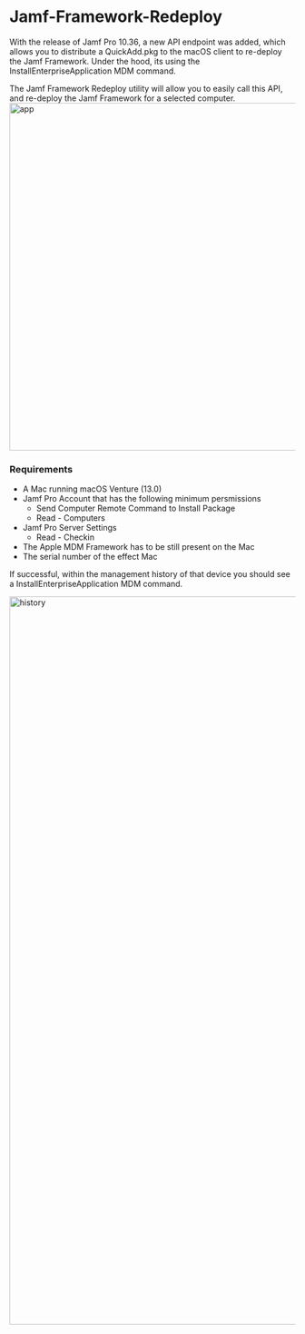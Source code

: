 # Jamf-Framework-Redeploy
With the release of Jamf Pro 10.36, a new API endpoint was added, which allows you to distribute a QuickAdd.pkg to the macOS client to re-deploy the Jamf Framework. Under the hood, its using the InstallEnterpriseApplication MDM command.

The Jamf Framework Redeploy utility will allow you to easily call this API, and re-deploy the Jamf Framework for a selected computer.
<img width="612" alt="app" src="https://user-images.githubusercontent.com/29920386/211601229-bd8e5258-ddcc-4225-b048-d6a0217848a9.png">
### Requirements

- A Mac running macOS Venture (13.0)
- Jamf Pro Account that has the following minimum persmissions
  - Send Computer Remote Command to Install Package
  - Read - Computers
- Jamf Pro Server Settings
  - Read - Checkin
- The Apple MDM Framework has to be still present on the Mac
- The serial number of the effect Mac

If successful, within the management history of that device you should see a InstallEnterpriseApplication MDM command.

<img width="1282" alt="history" src="https://user-images.githubusercontent.com/29920386/211600803-88c253bc-0ff1-4ced-a753-c6151ceae58c.png">

